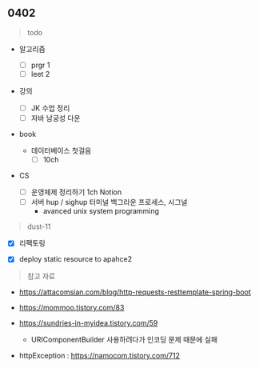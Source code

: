 ## 0402


> todo

- 알고리즘

  - [ ] prgr 1
  - [ ] leet 2

- 강의

  - [ ] JK 수업 정리
  - [ ] 자바 남궁성 다운

- book

  - 데이터베이스 첫걸음
    - [ ] 10ch

- CS

  - [ ] 운영체제 정리하기 1ch Notion
  - [ ] 서버 hup / sighup 터미널 백그라운 프로세스, 시그널 
    - avanced unix system programming 
  

  

  


> dust-11

- [x] 리팩토링
- [x] deploy static resource to apahce2



> 참고 자료

- https://attacomsian.com/blog/http-requests-resttemplate-spring-boot
- https://mommoo.tistory.com/83
- https://sundries-in-myidea.tistory.com/59
  - URIComponentBuilder 사용하려다가 인코딩 문제 때문에 실패

- httpException : https://namocom.tistory.com/712